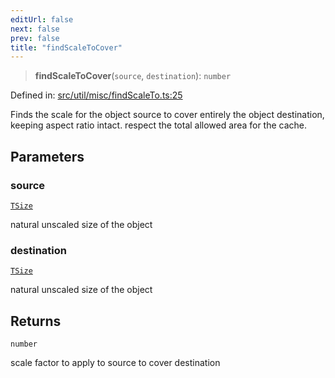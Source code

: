 ```yaml
---
editUrl: false
next: false
prev: false
title: "findScaleToCover"
---
```


> **findScaleToCover**(`source`, `destination`): `number`

Defined in: [src/util/misc/findScaleTo.ts:25](https://github.com/fabricjs/fabric.js/blob/fea1b29b7495d9634e300bd4bfa43de097745805/src/util/misc/findScaleTo.ts#L25)

Finds the scale for the object source to cover entirely the object destination,
keeping aspect ratio intact.
respect the total allowed area for the cache.

## Parameters

### source

[`TSize`](/api/type-aliases/tsize/)

natural unscaled size of the object

### destination

[`TSize`](/api/type-aliases/tsize/)

natural unscaled size of the object

## Returns

`number`

scale factor to apply to source to cover destination
